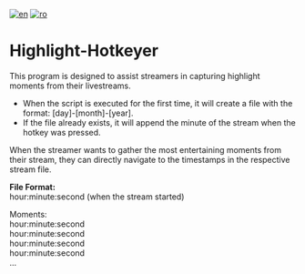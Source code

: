 [![en](https://img.shields.io/badge/lang-en-green.svg)](https://github.com/TIPYexe/Highlight-Hotkeyer/blob/master/README.en.md)
[![ro](https://img.shields.io/badge/lang-ro-red.svg)](https://github.com/TIPYexe/Highlight-Hotkeyer/blob/master/README.md)

# Highlight-Hotkeyer
This program is designed to assist streamers in capturing highlight moments from their livestreams.

- When the script is executed for the first time, it will create a file with the format: [day]-[month]-[year].
- If the file already exists, it will append the minute of the stream when the hotkey was pressed.

When the streamer wants to gather the most entertaining moments from their stream, they can directly navigate to the timestamps in the respective stream file.

**File Format:**  
hour:minute:second (when the stream started)

Moments:  
hour:minute:second  
hour:minute:second  
hour:minute:second  
hour:minute:second  
...

